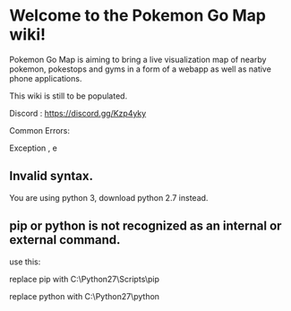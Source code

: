 # Welcome to the Pokemon Go Map wiki!

Pokemon Go Map is aiming to bring a live visualization map of nearby pokemon, pokestops and gyms in a form of a webapp as well as native phone applications.

This wiki is still to be populated.

Discord : https://discord.gg/Kzp4yky

Common Errors:

Exception , e

Invalid syntax.
-------------------------------------------------------------------
You are using python 3, download python 2.7 instead.


pip or python is not recognized as an internal or external command.
-------------------------------------------------------------------

use this:

replace pip with C:\Python27\Scripts\pip 

replace python with C:\Python27\python



